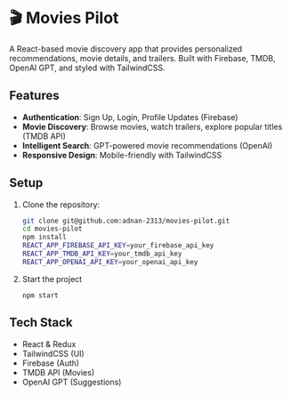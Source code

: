 # 🎬 Movies Pilot

A React-based movie discovery app that provides personalized recommendations, movie details, and trailers. Built with Firebase, TMDB, OpenAI GPT, and styled with TailwindCSS.

## Features

- **Authentication**: Sign Up, Login, Profile Updates (Firebase)
- **Movie Discovery**: Browse movies, watch trailers, explore popular titles (TMDB API)
- **Intelligent Search**: GPT-powered movie recommendations (OpenAI)
- **Responsive Design**: Mobile-friendly with TailwindCSS

## Setup

1. Clone the repository:

   ```bash
   git clone git@github.com:adnan-2313/movies-pilot.git
   cd movies-pilot
   npm install
   REACT_APP_FIREBASE_API_KEY=your_firebase_api_key
   REACT_APP_TMDB_API_KEY=your_tmdb_api_key
   REACT_APP_OPENAI_API_KEY=your_openai_api_key

   ```

2. Start the project
   ```
   npm start
   ```

## Tech Stack

- React & Redux
- TailwindCSS (UI)
- Firebase (Auth)
- TMDB API (Movies)
- OpenAI GPT (Suggestions)
